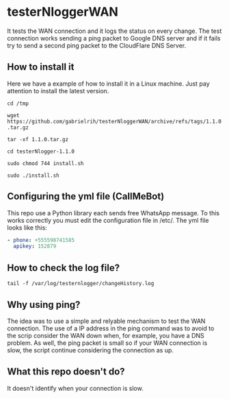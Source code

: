 # testerNloggerWAN
It tests the WAN connection and it logs the status on every change.
The test connection works sending a ping packet to Google DNS server and if it fails try to send a second ping packet to the CloudFlare DNS Server.

## How to install it
Here we have a example of how to install it in a Linux machine. Just pay attention to install the latest version.

``cd /tmp``

``wget https://github.com/gabrielrih/testerNloggerWAN/archive/refs/tags/1.1.0.tar.gz``

``tar -xf 1.1.0.tar.gz``

``cd testerNlogger-1.1.0``

``sudo chmod 744 install.sh``

``sudo ./install.sh``

## Configuring the yml file (CallMeBot)
This repo use a Python library each sends free WhatsApp message.
To this works correctly you must edit the configuration file in /etc/.
The yml file looks like this:

```yml
- phone: +555598741585
  apikey: 152879
```

## How to check the log file?
``
tail -f /var/log/testernlogger/changeHistory.log
``


## Why using ping?
The idea was to use a simple and relyable mechanism to test the WAN connection. The use of a IP address in the ping command was to avoid to the scrip consider the WAN down when, for example, you have a DNS problem. As well, the ping packet is small so if your WAN connection is slow, the script continue considering the connection as up.

## What this repo doesn't do?
It doesn't identify when your connection is slow.
